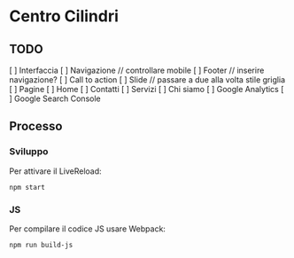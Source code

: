 # Centro Cilindri

## TODO

[ ] Interfaccia
  [ ] Navigazione // controllare mobile
  [ ] Footer // inserire navigazione?
  [ ] Call to action
  [ ] Slide // passare a due alla volta stile griglia
[ ] Pagine
  [ ] Home
  [ ] Contatti
  [ ] Servizi
  [ ] Chi siamo
[ ] Google Analytics
[ ] Google Search Console

## Processo

### Sviluppo

Per attivare il LiveReload:

    npm start

### JS

Per compilare il codice JS usare Webpack:

    npm run build-js
